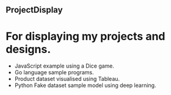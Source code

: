 ## ProjectDisplay

# For displaying my projects and designs.
- JavaScript example using a Dice game.
- Go language sample programs.
- Product dataset visualised using Tableau.
- Python Fake dataset sample model using deep learning.


